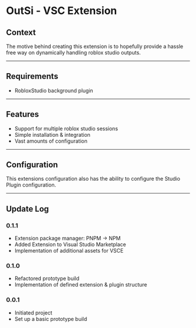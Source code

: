 # OutSi - VSC Extension

## Context

The motive behind creating this extension is to hopefully provide a hassle free way on dynamically handling roblox studio outputs. 

---
## Requirements

- RobloxStudio background plugin
---
## Features

- Support for multiple roblox studio sessions
- Simple installation & integration
- Vast amounts of configuration
---
## Configuration
This extensions configuration also has the ability to configure the Studio Plugin configuration. 

---
## Update Log

### 0.1.1
- Extension package manager: PNPM -> NPM
- Added Extension to Visual Studio Marketplace
- Implementation of additional assets for VSCE

### 0.1.0
- Refactored prototype build
- Implementation of defined extension & plugin structure

### 0.0.1

- Initiated project
- Set up a basic prototype build